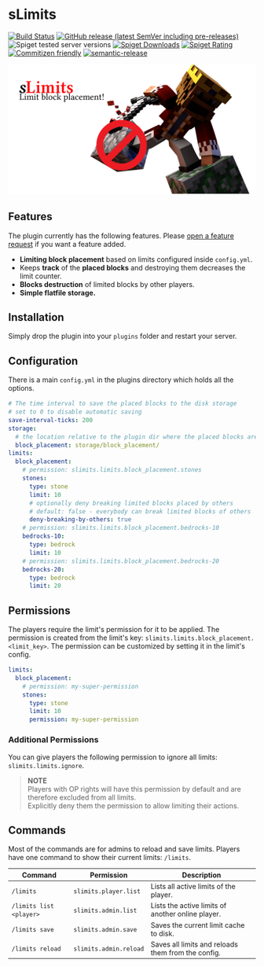 # sLimits

[![Build Status](https://github.com/Silthus/sLimits/workflows/Build/badge.svg)](../../actions?query=workflow%3ABuild)
[![GitHub release (latest SemVer including pre-releases)](https://img.shields.io/github/v/release/Silthus/sLimits?include_prereleases&label=release)](../../releases)
![Spiget tested server versions](https://img.shields.io/spiget/tested-versions/78922)
[![Spiget Downloads](https://img.shields.io/spiget/downloads/78922)](https://www.spigotmc.org/resources/slimits.78922/)
[![Spiget Rating](https://img.shields.io/spiget/rating/78922)](https://www.spigotmc.org/resources/slimits.78922/)
[![Commitizen friendly](https://img.shields.io/badge/commitizen-friendly-brightgreen.svg)](http://commitizen.github.io/cz-cli/)
[![semantic-release](https://img.shields.io/badge/%20%20%F0%9F%93%A6%F0%9F%9A%80-semantic--release-e10079.svg)](https://github.com/semantic-release/semantic-release)

[![sLimits Splash Screen](assets/slimits_splash_small.png)](https://www.spigotmc.org/resources/slimits.78922/)


## Features

The plugin currently has the following features. Please [open a feature request](https://github.com/Silthus/sLimits/issues/new?assignees=&labels=&template=feature_request.md&title=) if you want a feature added.

- **Limiting block placement** based on limits configured inside `config.yml`.
- Keeps **track** of the **placed blocks** and destroying them decreases the limit counter.
- **Blocks destruction** of limited blocks by other players.
- **Simple flatfile storage.**

## Installation

Simply drop the plugin into your `plugins` folder and restart your server.

## Configuration

There is a main `config.yml` in the plugins directory which holds all the options.

```yaml
# The time interval to save the placed blocks to the disk storage
# set to 0 to disable automatic saving
save-interval-ticks: 200
storage:
  # the location relative to the plugin dir where the placed blocks are saved
  block_placement: storage/block_placement/
limits:
  block_placement:
    # permission: slimits.limits.block_placement.stones
    stones:
      type: stone
      limit: 10
      # optionally deny breaking limited blocks placed by others
      # default: false - everybody can break limited blocks of others
      deny-breaking-by-others: true
    # permission: slimits.limits.block_placement.bedrocks-10
    bedrocks-10:
      type: bedrock
      limit: 10
    # permission: slimits.limits.block_placement.bedrocks-20
    bedrocks-20:
      type: bedrock
      limit: 20
```

## Permissions

The players require the limit's permission for it to be applied. The permission is created from the limit's key: `slimits.limits.block_placement.<limit_key>`. The permission can be customized by setting it in the limit's config.

```yaml
limits:
  block_placement:
    # permission: my-super-permission
    stones:
      type: stone
      limit: 10
      permission: my-super-permission
```

### Additional Permissions

You can give players the following permission to ignore all limits: `slimits.limits.ignore`.

> **NOTE**  
> Players with OP rights will have this permission by default and are therefore excluded from all limits.  
> Explicitly deny them the permission to allow limiting their actions.

## Commands

Most of the commands are for admins to reload and save limits. Players have one command to show their current limits: `/limits`.

| Command | Permission | Description |
| ------- | ---------- | ----------- |
| `/limits` | `slimits.player.list` | Lists all active limits of the player. |
| `/limits list <player>` | `slimits.admin.list` | Lists the active limits of another online player. |
| `/limits save` | `slimits.admin.save` | Saves the current limit cache to disk. |
| `/limits reload` | `slimits.admin.reload` | Saves all limits and reloads them from the config. |